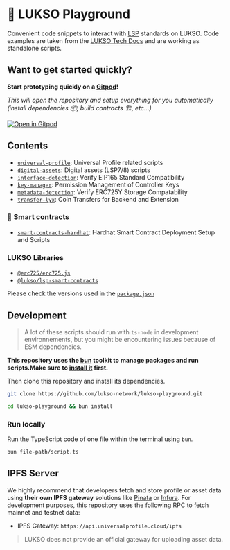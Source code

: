 # 🤹 LUKSO Playground

Convenient code snippets to interact with [LSP](https://docs.lukso.tech/standards/standards-roadmap) standards on LUKSO. Code examples are taken from the [LUKSO Tech Docs](https://docs.lukso.tech/) and are working as standalone scripts.

## Want to get started quickly?

**Start prototyping quickly on a [Gitpod](https://gitpod.io/)!**

_This will open the repository and setup everything for you automatically (install dependencies 📦, build contracts 🏗️, etc...)_

[![Open in Gitpod](https://gitpod.io/button/open-in-gitpod.svg)](https://gitpod.io/#https://github.com/CJ42/lukso-playground/tree/migrate-erc-lsp)

## Contents

- [`universal-profile`](./universal-profile): Universal Profile related scripts
- [`digital-assets`](./digital-assets/): Digital assets (LSP7/8) scripts
- [`interface-detection`](./interface-detection): Verify EIP165 Standard Compatibility
- [`key-manager`](./key-manager): Permission Management of Controller Keys
- [`metadata-detection`](./metadata-detection): Verify ERC725Y Storage Compatability
- [`transfer-lyx`](./transfer-lyx): Coin Transfers for Backend and Extension

### 📑 Smart contracts

- [`smart-contracts-hardhat`](./smart-contracts-hardhat): Hardhat Smart Contract Deployment Setup and Scripts

### LUKSO Libraries

- [`@erc725/erc725.js`](https://docs.lukso.tech/tools/erc725js/getting-started)
- [`@lukso/lsp-smart-contracts`](https://docs.lukso.tech/tools/lsp-smart-contracts/getting-started)

Please check the versions used in the [`package.json`](./package.json)

## Development

> A lot of these scripts should run with `ts-node` in development environnements, but you might be encountering issues because of ESM dependencies.

**This repository uses the [bun](https://bun.sh) toolkit to manage packages and run scripts.Make sure to [install it](https://bun.sh/docs/installation) first.**

Then clone this repository and install its dependencies.

```bash
git clone https://github.com/lukso-network/lukso-playground.git

cd lukso-playground && bun install
```

### Run locally

Run the TypeScript code of one file within the terminal using `bun`.

```bash
bun file-path/script.ts
```

## IPFS Server

We highly recommend that developers fetch and store profile or asset data using **their own IPFS gateway** solutions like [Pinata](https://docs.pinata.cloud/docs/welcome-to-pinata) or [Infura](https://docs.infura.io/networks/ipfs). For development purposes, this repository uses the following RPC to fetch mainnet and testnet data:

- IPFS Gateway: `https://api.universalprofile.cloud/ipfs`

> LUKSO does not provide an official gateway for uploading asset data.
